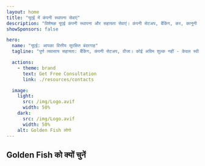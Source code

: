 ```yaml
---
layout: home
title: "यूएई में कंपनी स्थापना सेवाएं"
description: "विशेषज्ञ यूएई कंपनी स्थापना और सहायता सेवाएं। कंपनी सेटअप, बैंकिंग, कर, कानूनी और वीजा समाधान। आपके व्यवसायिक सपनों को साकार करना।"
showSponsors: false

hero:
  name: "यूएई: आपका वित्तीय सुरक्षित बंदरगाह"
  tagline: "पूर्ण व्यवसाय सहायता: बैंकिंग, कंपनी सेटअप, वीजा। कोई अग्रिम शुल्क नहीं - केवल स्वीकृति के बाद भुगतान करें।"

  actions:
    - theme: brand
      text: Get Free Consultation
      link: ./resources/contacts

  image:
    light:
      src: /img/Logo.avif
      width: 50%
    dark:
      src: /img/Logo.avif
      width: 50%
    alt: Golden Fish लोगो
---
```


<FeatureCards :features="[
  {
    title: 'कंपनी स्थापना मार्गदर्शिका',
    details: 'Free Zone, Offshore, Mainland, Branch में कंपनियां स्थापित करने की पूर्ण मार्गदर्शिका।',
    items: [
      '**100% विदेशी स्वामित्व** Free Zones और Mainland में उपलब्ध',
      'कम कर दरें - केवल 9% कॉर्पोरेट टैक्स',
      'कोई मुद्रा नियंत्रण नहीं - आसान पूंजी प्रत्यावर्तन'
    ],
    linkText: 'Read More',
    link: './uae-business/company-registration/overview',
    icon: {
      light: '/img/iStock-2051326997.avif',
      dark: '/img/iStock-1448478309.jpg',
      alt: 'कंपनी स्थापना मार्गदर्शिका'
    }
  },
  {
    title: 'बैंक खाता खोलना',
    details: 'यूएई के विश्वसनीय बैंकों के साथ आसानी से व्यावसायिक या व्यक्तिगत बैंक खाते खोलें।',
    items: [
      'गारंटीकृत कॉर्पोरेट बैंक खाता स्वीकृति',
      '90% सफलता दर',
      '**कोई अग्रिम शुल्क नहीं** - केवल स्वीकृति के बाद भुगतान करें',
    ],
    linkText: 'Read More',
    link: './uae-business/offer/banking/',
    icon: {
      light: '/img/iStock-2153786564.avif',
      dark: '/img/iStock-2166793628.avif',
      alt: 'बैंकिंग सेवाएं'
    }
  },
  {
    title: 'Golden Visa और निवास',
    details: 'सरल आवेदन प्रक्रिया के साथ दीर्घकालिक निवास के लिए यूएई **Golden Visa** प्राप्त करें।',
    items: [
      '**हर 6 महीने में यूएई में प्रवेश की आवश्यकता नहीं**',
      '98% सफलता दर',
      '**कोई अग्रिम शुल्क नहीं** - केवल स्वीकृति के बाद भुगतान करें',
    ],
    linkText: 'Read More',
    link: './uae-business/offer/golden-visa/',
    icon: {
      light: '/img/iStock-1312241253.avif',
      dark: '/img/ILONMASKID.webp',
      alt: 'वीजा सेवाएं'
    }
  },
]" />

<FeatureCards :features="[
  {
    title: 'अनुपालन सेवाएं',
    details: 'हमारे विशेषज्ञ आपको ESR रिपोर्ट और UBO फाइलिंग सहित जटिल यूएई नियामक आवश्यकताओं के माध्यम से मार्गदर्शन करते हैं।',
    items: [],
    linkText: 'Read More',
    link: './uae-business/company-registration/ubo',
    icon: {
      light: '/img/iStock-1299393716.avif',
      dark: '/img/iStock-2149731304.avif',
      alt: 'अनुपालन सेवाएं'
    }
  },
  {
    title: 'कॉर्पोरेट टैक्स और VAT',
    details: 'Federal Tax Authority (FTA) के साथ कॉर्पोरेट टैक्स और VAT दायित्वों के अनुपालन को सुनिश्चित करने वाली विशेषज्ञ सलाह।',
    items: [],
    linkText: 'Read More',
    link: './uae-business/company-registration/accounting-legal',
    icon: {
      light: '/img/iStock-1018285934.avif',
      dark: '/img/iStock-584576538.avif',
      alt: 'कर सेवाएं'
    }
  },
  {
    title: 'कानूनी सेवाएं',
    details: 'कानूनी टीम M&As, कॉर्पोरेट पुनर्गठन, वित्तपोषण और विवाद समाधान के संबंध में यूएई के कानूनों पर सलाह देती है।',
    items: [],
    linkText: 'Read More',
    link: './uae-business/company-registration/Protect-Your-Business',
    icon: {
      light: '/img/iStock-650045508.avif',
      dark: '/img/iStock-1498627598.avif',
      alt: 'कानूनी सेवाएं'
    }
  },
  {
    title: 'लेखा और वेतन',
    details: 'हमारे लेखाकार वित्त का प्रबंधन करते हैं, बुककीपिंग, समाधान, वेतन और ऑडिट सहायता प्रदान करते हैं, भर्ती लागत बचाते हैं।',
    items: [],
    linkText: 'Read More',
    link: './resources/contacts',
    icon: {
      light: '/img/iStock-1022793868.avif',
      dark: '/img/iStock-1320130292.jpg',
      alt: 'लेखा सेवाएं'
    }
  }
]" />

## Golden Fish को क्यों चुनें

<BenefitsList :features="[
{
 icon: '💰',
 title: 'सफलता-आधारित शुल्क',
 text: '**कोई अग्रिम शुल्क नहीं - केवल स्वीकृति के बाद भुगतान करें।** पूर्ण पारदर्शिता, कोई छिपी लागत नहीं।'
},
{
 icon: '🔄',
 title: 'बहुविध समाधान',
 text: 'स्थानीय और अंतर्राष्ट्रीय बैंकों तक पहुंच। प्राथमिक आवेदन अस्वीकृत होने पर वैकल्पिक विकल्प।'
},
{
 icon: '🏦',
 title: 'बैंक संबंध',
 text: 'प्रमुख UAE और अंतर्राष्ट्रीय बैंकों के साथ मजबूत साझेदारी। स्वीकृति की संभावनाओं को अधिकतम करने के लिए कई बैंकों में आवेदन।'
},
{
 icon: '📊',
 title: 'पूर्ण प्रबंधन',
 text: 'दस्तावेज़ीकरण से लेकर खाता सक्रियण तक एंड-टू-एंड प्रबंधन, साप्ताहिक प्रगति अपडेट और बैंक से सीधा संवाद।'
},
{
 icon: '📝',
 title: 'व्यावसायिक दस्तावेज़ीकरण',
 text: 'हमारी टीम व्यापक व्यवसाय योजनाएं तैयार करती है और सभी अनुपालन दस्तावेज़ों को संभालती है।'
},
{
 icon: '🤝',
 title: 'निरंतर सहायता',
 text: 'खाता खोलने के बाद बैंकिंग संचालन और अनुपालन आवश्यकताओं के साथ निरंतर सहायता।'
}
]" />

<!-- ## अभी शुरू करें - निःशुल्क प्रारंभिक परामर्श

<div id="contact-form"></div>

<video  autoplay muted playsinline style="padding: 80px" >
  <source src="/img/iStock-2185906461.mp4" type="video/mp4">
</video>

<ContactFormModal formName="Home page" buttonText="निःशुल्क परामर्श प्राप्त करें"
:services="['📝 कंपनी पंजीकरण', '🏧 बैंक खाते खोलना', '🪪 EID और Golden Visa', 'अन्य सेवाएं']"/> -->

<!-- <br>

# सफलता की कहानियां

<br>

<ImageGrid :images="[
  { src: '/img/iStock-1945498989.avif', href: './immigration.md', alt: 'UAE आव्रजन' },
  { src: '/img/iStock-1965736217.avif', href: './immigration.md', alt: 'UAE आव्रजन' },
]"/> -->